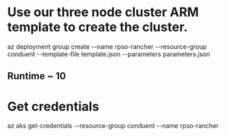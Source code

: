 # Use our three node cluster ARM template to create the cluster.
az deployment group create --name rpso-rancher --resource-group conduent --template-file template.json --parameters parameters.json

## Runtime ~ 10

# Get credentials
az aks get-credentials --resource-group conduent --name rpso-rancher
